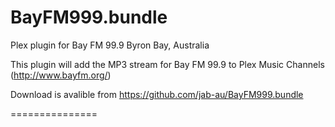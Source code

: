 BayFM999.bundle
===============

Plex plugin for Bay FM 99.9 Byron Bay, Australia

This plugin will add the MP3 stream for Bay FM 99.9 to Plex Music Channels (http://www.bayfm.org/)

Download is avalible from https://github.com/jab-au/BayFM999.bundle

===============
